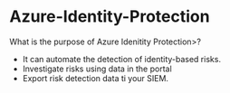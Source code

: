 # Azure-Identity-Protection

What is the purpose of Azure Idenitity Protection>?
- It can automate the detection of identity-based risks.
- Investigate risks using data in the portal
- Export risk detection data ti your SIEM.
